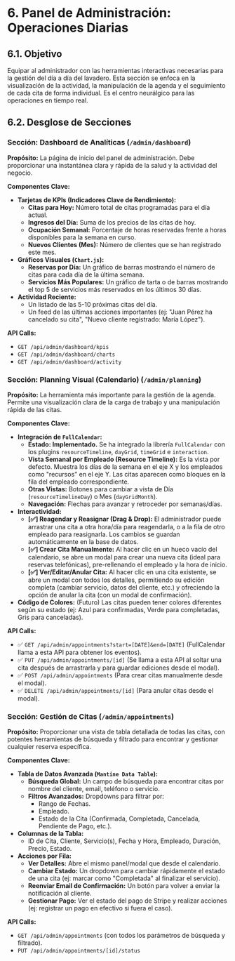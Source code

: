 <!-- File: /docs/features/06-admin-panel-operations.md - v1.2 (ACTUALIZADO) -->

# 6. Panel de Administración: Operaciones Diarias

## 6.1. Objetivo

Equipar al administrador con las herramientas interactivas necesarias para la gestión del día a día del lavadero. Esta sección se enfoca en la visualización de la actividad, la manipulación de la agenda y el seguimiento de cada cita de forma individual. Es el centro neurálgico para las operaciones en tiempo real.

## 6.2. Desglose de Secciones

### Sección: Dashboard de Analíticas (`/admin/dashboard`)

**Propósito:** La página de inicio del panel de administración. Debe proporcionar una instantánea clara y rápida de la salud y la actividad del negocio.

**Componentes Clave:**

- **Tarjetas de KPIs (Indicadores Clave de Rendimiento):**
  - **Citas para Hoy:** Número total de citas programadas para el día actual.
  - **Ingresos del Día:** Suma de los precios de las citas de hoy.
  - **Ocupación Semanal:** Porcentaje de horas reservadas frente a horas disponibles para la semana en curso.
  - **Nuevos Clientes (Mes):** Número de clientes que se han registrado este mes.
- **Gráficos Visuales (`Chart.js`):**
  - **Reservas por Día:** Un gráfico de barras mostrando el número de citas para cada día de la última semana.
  - **Servicios Más Populares:** Un gráfico de tarta o de barras mostrando el top 5 de servicios más reservados en los últimos 30 días.
- **Actividad Reciente:**
  - Un listado de las 5-10 próximas citas del día.
  - Un feed de las últimas acciones importantes (ej: "Juan Pérez ha cancelado su cita", "Nuevo cliente registrado: María López").

**API Calls:**

- `GET /api/admin/dashboard/kpis`
- `GET /api/admin/dashboard/charts`
- `GET /api/admin/dashboard/activity`

### Sección: Planning Visual (Calendario) (`/admin/planning`)

**Propósito:** La herramienta más importante para la gestión de la agenda. Permite una visualización clara de la carga de trabajo y una manipulación rápida de las citas.

**Componentes Clave:**

- **Integración de `FullCalendar`:**
  - **Estado: Implementado.** Se ha integrado la librería `FullCalendar` con los plugins `resourceTimeline`, `dayGrid`, `timeGrid` e `interaction`.
  - **Vista Semanal por Empleado (Resource Timeline):** Es la vista por defecto. Muestra los días de la semana en el eje X y los empleados como "recursos" en el eje Y. Las citas aparecen como bloques en la fila del empleado correspondiente.
  - **Otras Vistas:** Botones para cambiar a vista de Día (`resourceTimelineDay`) o Mes (`dayGridMonth`).
  - **Navegación:** Flechas para avanzar y retroceder por semanas/días.
- **Interactividad:**
  - **[✅] Reagendar y Reasignar (Drag & Drop):** El administrador puede arrastrar una cita a otra hora/día para reagendarla, o a la fila de otro empleado para reasignarla. Los cambios se guardan automáticamente en la base de datos.
  - **[✅] Crear Cita Manualmente:** Al hacer clic en un hueco vacío del calendario, se abre un modal para crear una nueva cita (ideal para reservas telefónicas), pre-rellenando el empleado y la hora de inicio.
  - **[✅] Ver/Editar/Anular Cita:** Al hacer clic en una cita existente, se abre un modal con todos los detalles, permitiendo su edición completa (cambiar servicio, datos del cliente, etc.) y ofreciendo la opción de anular la cita (con un modal de confirmación).
- **Código de Colores:** (Futuro) Las citas pueden tener colores diferentes según su estado (ej: Azul para confirmadas, Verde para completadas, Gris para canceladas).

**API Calls:**

- ✅ `GET /api/admin/appointments?start=[DATE]&end=[DATE]` (FullCalendar llama a esta API para obtener los eventos).
- ✅ `PUT /api/admin/appointments/[id]` (Se llama a esta API al soltar una cita después de arrastrarla y para guardar ediciones desde el modal).
- ✅ `POST /api/admin/appointments` (Para crear citas manualmente desde el modal).
- ✅ `DELETE /api/admin/appointments/[id]` (Para anular citas desde el modal).

### Sección: Gestión de Citas (`/admin/appointments`)

**Propósito:** Proporcionar una vista de tabla detallada de todas las citas, con potentes herramientas de búsqueda y filtrado para encontrar y gestionar cualquier reserva específica.

**Componentes Clave:**

- **Tabla de Datos Avanzada (`Mantine Data Table`):**
  - **Búsqueda Global:** Un campo de búsqueda para encontrar citas por nombre del cliente, email, teléfono o servicio.
  - **Filtros Avanzados:** Dropdowns para filtrar por:
    - Rango de Fechas.
    - Empleado.
    - Estado de la Cita (Confirmada, Completada, Cancelada, Pendiente de Pago, etc.).
- **Columnas de la Tabla:**
  - ID de Cita, Cliente, Servicio(s), Fecha y Hora, Empleado, Duración, Precio, Estado.
- **Acciones por Fila:**
  - **Ver Detalles:** Abre el mismo panel/modal que desde el calendario.
  - **Cambiar Estado:** Un dropdown para cambiar rápidamente el estado de una cita (ej: marcar como "Completada" al finalizar el servicio).
  - **Reenviar Email de Confirmación:** Un botón para volver a enviar la notificación al cliente.
  - **Gestionar Pago:** Ver el estado del pago de Stripe y realizar acciones (ej: registrar un pago en efectivo si fuera el caso).

**API Calls:**

- `GET /api/admin/appointments` (con todos los parámetros de búsqueda y filtrado).
- `PUT /api/admin/appointments/[id]/status`
